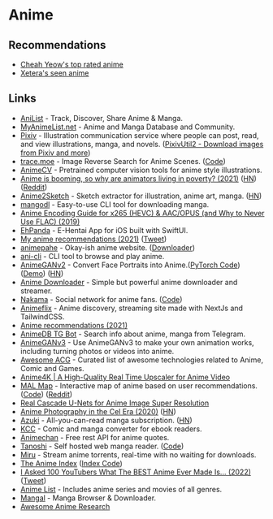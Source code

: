 # Anime

## Recommendations

- [Cheah Yeow's top rated anime](https://myanimelist.net/animelist/chuyeow?status=7&order=4&order2=0)
- [Xetera's seen anime](https://anilist.co/user/Xetera)

## Links

- [AniList](https://anilist.co/) - Track, Discover, Share Anime & Manga.
- [MyAnimeList.net](https://myanimelist.net/) - Anime and Manga Database and Community.
- [Pixiv](https://www.pixiv.net/en/) - Illustration communication service where people can post, read, and view illustrations, manga, and novels. ([PixivUtil2 - Download images from Pixiv and more](https://github.com/Nandaka/PixivUtil2))
- [trace.moe](https://trace.moe/) - Image Reverse Search for Anime Scenes. ([Code](https://github.com/soruly/trace.moe))
- [AnimeCV](https://github.com/kosuke1701/AnimeCV) - Pretrained computer vision tools for anime style illustrations.
- [Anime is booming, so why are animators living in poverty? (2021)](https://www.nytimes.com/2021/02/24/business/japan-anime.html) ([HN](https://news.ycombinator.com/item?id=26275488)) ([Reddit](https://www.reddit.com/r/television/comments/ltulz1/anime_is_booming_so_why_are_animators_living_in/))
- [Anime2Sketch](https://github.com/Mukosame/Anime2Sketch) - Sketch extractor for illustration, anime art, manga. ([HN](https://news.ycombinator.com/item?id=27070838))
- [mangodl](https://github.com/Gyro7/mangodl) - Easy-to-use CLI tool for downloading manga.
- [Anime Encoding Guide for x265 (HEVC) & AAC/OPUS (and Why to Never Use FLAC) (2019)](https://kokomins.wordpress.com/2019/10/10/anime-encoding-guide-for-x265-and-why-to-never-use-flac/)
- [EhPanda](https://github.com/tatsuz0u/EhPanda) - E-Hentai App for iOS built with SwiftUI.
- [My anime recommendations (2021)](https://noahpinion.substack.com/p/my-anime-recommendations) ([Tweet](https://twitter.com/Noahpinion/status/1434059309516673024))
- [animepahe](https://animepahe.com/) - Okay-ish anime website. ([Downloader](https://github.com/sreekaransrinath/animedownloader))
- [ani-cli](https://github.com/pystardust/ani-cli) - CLI tool to browse and play anime.
- [AnimeGANv2](https://tachibanayoshino.github.io/AnimeGANv2/) - Convert Face Portraits into Anime.([PyTorch Code](https://github.com/bryandlee/animegan2-pytorch)) ([Demo](https://huggingface.co/spaces/akhaliq/AnimeGANv2)) ([HN](https://news.ycombinator.com/item?id=29162248))
- [Anime Downloader](https://github.com/anime-dl/anime-downloader) - Simple but powerful anime downloader and streamer.
- [Nakama](https://nakama.social/) - Social network for anime fans. ([Code](https://github.com/nicolasparada/nakama))
- [Animeflix](https://github.com/chirag-droid/animeflix) - Anime discovery, streaming site made with NextJs and TailwindCSS.
- [Anime recommendations (2021)](https://twitter.com/dan_abramov/status/1470493215371505670)
- [AnimeDB TG Bot](https://github.com/ArnabXD/AnimeDB-tgbot) - Search info about anime, manga from Telegram.
- [AnimeGANv3](https://github.com/TachibanaYoshino/AnimeGANv3) - Use AnimeGANv3 to make your own animation works, including turning photos or videos into anime.
- [Awesome ACG](https://github.com/soruly/awesome-acg) - Curated list of awesome technologies related to Anime, Comic and Games.
- [Anime4K | A High-Quality Real Time Upscaler for Anime Video](https://github.com/bloc97/Anime4K)
- [MAL Map](https://www.malmap.net/) - Interactive map of anime based on user recommendations. ([Code](https://github.com/platers/MAL-Map)) ([Reddit](https://www.reddit.com/r/dataisbeautiful/comments/s3jybi/oc_an_interactive_map_of_anime_based_on_user/))
- [Real Cascade U-Nets for Anime Image Super Resolution](https://github.com/bilibili/ailab/blob/main/Real-CUGAN/README_EN.md)
- [Anime Photography in the Cel Era (2020)](https://alexswak.tumblr.com/post/630061631289835520/cel-anime-photography) ([HN](https://news.ycombinator.com/item?id=30403219))
- [Azuki](https://www.azuki.co/) - All-you-can-read manga subscription. ([HN](https://news.ycombinator.com/item?id=30804169))
- [KCC](https://github.com/ciromattia/kcc) - Comic and manga converter for ebook readers.
- [Animechan](https://github.com/rocktimsaikia/anime-chan) - Free rest API for anime quotes.
- [Tanoshi](https://faldez.github.io/tanoshi/) - Self hosted web manga reader. ([Code](https://github.com/faldez/tanoshi))
- [Miru](https://github.com/ThaUnknown/miru) - Stream anime torrents, real-time with no waiting for downloads.
- [The Anime Index](https://piracy.moe/) ([Index Code](https://github.com/ranimepiracy/index))
- [I Asked 100 YouTubers What The BEST Anime Ever Made Is... (2022)](https://www.youtube.com/watch?v=D5iOt8pVw2A) ([Tweet](https://twitter.com/TheAn1meMan/status/1525914159153442816))
- [Anime List](https://github.com/An3sha/Anime-List) - Includes anime series and movies of all genres.
- [Mangal](https://github.com/metafates/mangal) - Manga Browser & Downloader.
- [Awesome Anime Research](https://github.com/SerialLain3170/AwesomeAnimeResearch)
